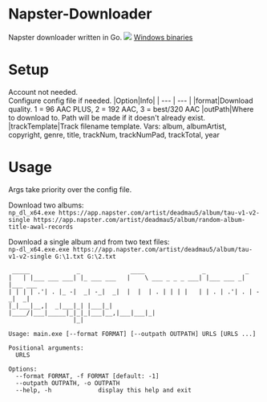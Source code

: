 # Napster-Downloader
Napster downloader written in Go.
![](https://i.imgur.com/OkOzGgV.png)
[Windows binaries](https://github.com/Sorrow446/Napster-downloader/releases)

# Setup
Account not needed.    
Configure config file if needed.
|Option|Info|
| --- | --- |
|format|Download quality. 1 = 96 AAC PLUS, 2 = 192 AAC, 3 = best/320 AAC
|outPath|Where to download to. Path will be made if it doesn't already exist.
|trackTemplate|Track filename template. Vars: album, albumArtist, copyright, genre, title, trackNum, trackNumPad, trackTotal, year


# Usage
Args take priority over the config file.

Download two albums:   
`np_dl_x64.exe https://app.napster.com/artist/deadmau5/album/tau-v1-v2-single https://app.napster.com/artist/deadmau5/album/random-album-title-awal-records`

Download a single album and from two text files:   
`np-dl_x64.exe.exe https://app.napster.com/artist/deadmau5/album/tau-v1-v2-single G:\1.txt G:\2.txt`

```
 _____             _              ____                _           _
|   | |___ ___ ___| |_ ___ ___   |    \ ___ _ _ _ ___| |___ ___ _| |___ ___
| | | | .'| . |_ -|  _| -_|  _|  |  |  | . | | | |   | | . | .'| . | -_|  _|
|_|___|__,|  _|___|_| |___|_|    |____/|___|_____|_|_|_|___|__,|___|___|_|
                  |_|

Usage: main.exe [--format FORMAT] [--outpath OUTPATH] URLS [URLS ...]

Positional arguments:
  URLS

Options:
  --format FORMAT, -f FORMAT [default: -1]
  --outpath OUTPATH, -o OUTPATH
  --help, -h             display this help and exit
```
